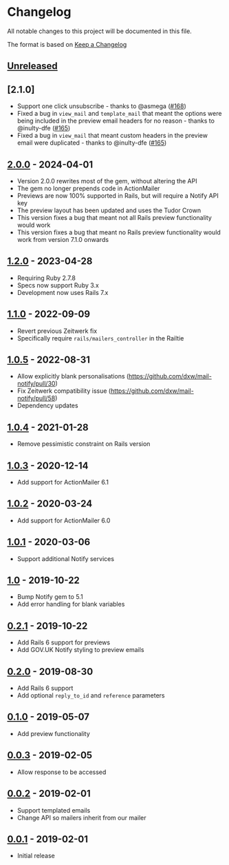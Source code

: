 # Changelog

All notable changes to this project will be documented in this file.

The format is based on [Keep a Changelog]

## [Unreleased]

## [2.1.0]

- Support one click unsubscribe - thanks to @asmega ([#168](https://github.com/dxw/mail-notify/pull/168))
- Fixed a bug in `view_mail` and `template_mail` that meant the options were being
  included in the preview email headers for no reason - thanks to @inulty-dfe ([#165](https://github.com/dxw/mail-notify/pull/165))
- Fixed a bug in `view_mail` that meant custom headers in the preview email were
  duplicated - thanks to @inulty-dfe ([#165](https://github.com/dxw/mail-notify/pull/165))

## [2.0.0] - 2024-04-01

- Version 2.0.0 rewrites most of the gem, without altering the API
- The gem no longer prepends code in ActionMailer
- Previews are now 100% supported in Rails, but will require a Notify API key
- The preview layout has been updated and uses the Tudor Crown
- This version fixes a bug that meant not all Rails preview functionality would
  work
- This version fixes a bug that meant no Rails preview functionality would work
  from version 7.1.0 onwards

## [1.2.0] - 2023-04-28

- Requiring Ruby 2.7.8
- Specs now support Ruby 3.x
- Development now uses Rails 7.x

## [1.1.0] - 2022-09-09

- Revert previous Zeitwerk fix
- Specifically require `rails/mailers_controller` in the Railtie

## [1.0.5] - 2022-08-31

- Allow explicitly blank personalisations (https://github.com/dxw/mail-notify/pull/30)
- Fix Zeitwerk compatibility issue (https://github.com/dxw/mail-notify/pull/58)
- Dependency updates

## [1.0.4] - 2021-01-28

- Remove pessimistic constraint on Rails version

## [1.0.3] - 2020-12-14

- Add support for ActionMailer 6.1

## [1.0.2] - 2020-03-24

- Add support for ActionMailer 6.0

## [1.0.1] - 2020-03-06

- Support additional Notify services

## [1.0] - 2019-10-22

- Bump Notify gem to 5.1
- Add error handling for blank variables

## [0.2.1] - 2019-10-22

- Add Rails 6 support for previews
- Add GOV.UK Notify styling to preview emails

## [0.2.0] - 2019-08-30

- Add Rails 6 support
- Add optional `reply_to_id` and `reference` parameters

## [0.1.0] - 2019-05-07

- Add preview functionality

## [0.0.3] - 2019-02-05

- Allow response to be accessed

## [0.0.2] - 2019-02-01

- Support templated emails
- Change API so mailers inherit from our mailer

## [0.0.1] - 2019-02-01

- Initial release

[unreleased]: https://github.com/dxw/mail-notify/compare/2.0.0...HEAD
[2.0.0]: https://github.com/dxw/mail-notify/compare/1.2.0...2.0.0 
[1.2.0]: https://github.com/dxw/mail-notify/compare/1.1.0...1.2.0 
[1.1.0]: https://github.com/dxw/mail-notify/compare/1.0.5...1.1.0 
[1.0.5]: https://github.com/dxw/mail-notify/compare/1.0.4...1.0.5
[1.0.4]: https://github.com/dxw/mail-notify/compare/1.0.3...1.0.4
[1.0.3]: https://github.com/dxw/mail-notify/compare/1.0.2...1.0.3
[1.0.2]: https://github.com/dxw/mail-notify/compare/1.0.1...1.0.2
[1.0.1]: https://github.com/dxw/mail-notify/compare/1.0...1.0.1
[1.0]: https://github.com/dxw/mail-notify/compare/0.2.1...1.0
[0.2.1]: https://github.com/dxw/mail-notify/compare/0.2.0...0.2.1
[0.2.0]: https://github.com/dxw/mail-notify/compare/0.1.0...0.2.0
[0.1.0]: https://github.com/dxw/mail-notify/compare/0.0.3...0.1.0
[0.0.3]: https://github.com/dxw/mail-notify/compare/0.0.2...0.0.3
[0.0.2]: https://github.com/dxw/mail-notify/compare/0.0.1...0.0.2
[0.0.2]: https://github.com/dxw/mail-notify/compare/0.0.1...0.0.2
[0.0.1]: https://github.com/dxw/mail-notify/compare/fdc830bbbc29df5998a49bf2920e23d1be6ac5e7...0.0.1
[keep a changelog]: https://keepachangelog.com/en/1.0.0/
